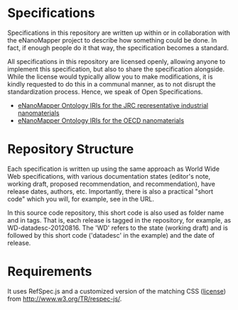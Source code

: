 Specifications
==============

Specifications in this repository are written up within or in collaboration
with the eNanoMapper project to describe how something could be done. In fact,
if enough people do it that way, the specification becomes a standard.

All specifications in this repository are licensed openly, allowing anyone
to implement this specification, but also to share the specification alongside.
While the license would typically allow you to make modifications, it is
kindly requested to do this in a communal manner, as to not disrupt the
standardization process. Hence, we speak of Open Specifications.

* [eNanoMapper Ontology IRIs for the JRC representative industrial nanomaterials](http://specs.enanomapper.net/jrc/)
* [eNanoMapper Ontology IRIs for the OECD nanomaterials](http://specs.enanomapper.net/oecd/)

Repository Structure
====================

Each specification is written up using the same approach as World Wide
Web specifications, with various documentation states (editor's note, working
draft, proposed recommendation, and recommendation), have release dates,
authors, etc. Importantly, there is also a practical "short code" which
you will, for example, see in the URL.

In this source code repository, this short code is also used as folder
name and in tags. That is, each release is tagged in the repository,
for example, as WD-datadesc-20120816. The 'WD' refers to the state
(working draft) and is followed by this short code ('datadesc' in the
example) and the date of release.

Requirements
============

It uses RefSpec.js and a customized version of the matching CSS
([license](http://www.w3.org/Consortium/Legal/2002/copyright-software-20021231))
from http://www.w3.org/TR/respec-js/.
